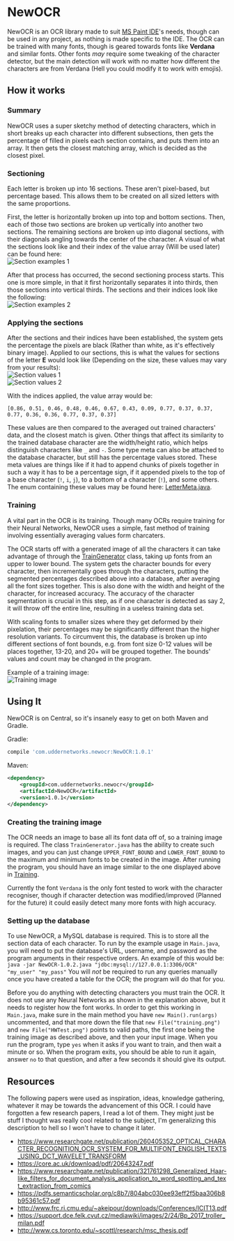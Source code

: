 # NewOCR
NewOCR is an OCR library made to suit [MS Paint IDE](https://github.com/RubbaBoy/MSPaintIDE)'s needs, though can be used in any project, as nothing is made specific to the IDE. The OCR can be trained with many fonts, though is geared towards fonts like **Verdana** and similar fonts. Other fonts _may_ require some tweaking of the character detector, but the main detection will work with no matter how different the characters are from Verdana (Hell you could modify it to work with emojis).

## How it works
### Summary
NewOCR uses a super sketchy method of detecting characters, which in short breaks up each character into different subsections, then gets the percentage of filled in pixels each section contains, and puts them into an array. It then gets the closest matching array, which is decided as the closest pixel.

### Sectioning
Each letter is broken up into 16 sections. These aren't pixel-based, but percentage based. This allows them to be created on all sized letters with the same proportions.

First, the letter is horizontally broken up into top and bottom sections. Then, each of those two sections are broken up vertically into another two sections. The remaining sections are broken up into diagonal sections, with their diagonals angling towards the center of the character. A visual of what the sections look like and their index of the value array (Will be used later) can be found here:  
![Section examples 1](/images/E1.png)

After that process has occurred, the second sectioning process starts. This one is more simple, in that it first horizontally separates it into thirds, then those sections into vertical thirds. The sections and their indices look like the following:  
![Section examples 2](/images/E2.png)

### Applying the sections

After the sections and their indices have been established, the system gets the percentage the pixels are black (Rather than white, as it's effectively binary image). Applied to our sections, this is what the values for sections of the letter **E** would look like (Depending on the size, these values may vary from your results):  
![Section values 1](/images/Eval1.png)  
![Section values 2](/images/Eval2.png)

With the indices applied, the value array would be:
```
[0.86, 0.51, 0.46, 0.48, 0.46, 0.67, 0.43, 0.09, 0.77, 0.37, 0.37, 0.77, 0.36, 0.36, 0.77, 0.37, 0.37]
```

These values are then compared to the averaged out trained characters' data, and the closest match is given. Other things that affect its similarity to the trained database character are the width/height ratio, which helps distinguish characters like `_` and `-`. Some type meta can also be attached to the database character, but still has the percentage values stored. These meta values are things like if it had to append chunks of pixels together in such a way it has to be a percentage sign, if it appended pixels to the top of a base character (`!`, `i`, `j`), to a bottom of a character (`!`), and some others. The enum containing these values may be found here: [LetterMeta.java](/src/main/java/com/uddernetworks/newocr/LetterMeta.java).

### Training
A vital part in the OCR is its training. Though many OCRs require training for their Neural Networks, NewOCR uses a simple, fast method of training involving essentially averaging values form charcaters.

The OCR starts off with a generated image of all the characters it can take advantage of through the [TrainGenerator](/src/main/java/com/uddernetworks/newocr/TrainGenerator.java) class, taking up fonts from an upper to lower bound. The system gets the character bounds for every character, then incrementally goes through the characters, putting the segmented percentages described above into a database, after averaging all the font sizes together. This is also done with the width and height of the character, for increased accuracy. The accuracy of the character segmentation is crucial in this step, as if one character is detected as say 2, it will throw off the entire line, resulting in a useless training data set. 

With scaling fonts to smaller sizes where they get deformed by their pixelation, their percentages may be significantly different than the higher resolution variants. To circumvent this, the database is broken up into different sections of font bounds, e.g. from font size 0-12 values will be places together, 13-20, and 20+ will be grouped together. The bounds' values and count may be changed in the program.

Example of a training image:  
![Training image](/images/training.png)

## Using It
NewOCR is on Central, so it's insanely easy to get on both Maven and Gradle.

Gradle:
```Groovy
compile 'com.uddernetworks.newocr:NewOCR:1.0.1'
```

Maven:
```XML
<dependency>
    <groupId>com.uddernetworks.newocr</groupId>
    <artifactId>NewOCR</artifactId>
    <version>1.0.1</version>
</dependency>
```

### Creating the training image
The OCR needs an image to base all its font data off of, so a training image is required. The class `TrainGenerator.java` has the ability to create such images, and you can just change `UPPER_FONT_BOUND` and `LOWER_FONT_BOUND` to the maximum and minimum fonts to be created in the image. After running the program, you should have an image similar to the one displayed above in [Training](#Training).

Currently the font `Verdana` is the only font tested to work with the character recogniser, though if character detection was modified/improved (Planned for the future) it could easily detect many more fonts with high accuracy.

### Setting up the database
To use NewOCR, a MySQL database is required. This is to store all the section data of each character. To run by the example usage in `Main.java`, you will need to put the database's URL, username, and password as the program arguments in their respective orders. An example of this would be:
```java -jar NewOCR-1.0.2.java "jdbc:mysql://127.0.0.1:3306/OCR" "my_user" "my_pass"```
You will _not_ be required to run any queries manually once you have created a table for the OCR; the program will do that for you.

Before you do anything with detecting characters you must train the OCR. It does not use any Neural Networks as shown in the explanation above, but it needs to register how the font works. In order to get this working in `Main.java`, make sure in the main method you have `new Main().run(args)` uncommented, and that more down the file that `new File("training.png")` and  `new File("HWTest.png")` points to valid paths, the first one being the training image as described above, and then your input image. When you run the program, type `yes` when it asks if you want to train, and then wait a minute or so. When the program exits, you should be able to run it again, answer `no` to that question, and after a few seconds it should give its output.  

## Resources
The following papers were used as inspiration, ideas, knowledge gathering, whatever it may be towards the advancement of this OCR. I could have forgotten a few research papers, I read a lot of them. They might just be stuff I thought was really cool related to the subject, I'm generalizing this description to hell so I won't have to change it later.

- https://www.researchgate.net/publication/260405352_OPTICAL_CHARACTER_RECOGNITION_OCR_SYSTEM_FOR_MULTIFONT_ENGLISH_TEXTS_USING_DCT_WAVELET_TRANSFORM
- https://core.ac.uk/download/pdf/20643247.pdf
- https://www.researchgate.net/publication/321761298_Generalized_Haar-like_filters_for_document_analysis_application_to_word_spotting_and_text_extraction_from_comics
- https://pdfs.semanticscholar.org/c8b7/804abc030ee93eff2f5baa306b8b95361c57.pdf
- http://www.frc.ri.cmu.edu/~akeipour/downloads/Conferences/ICIT13.pdf
- https://support.dce.felk.cvut.cz/mediawiki/images/2/24/Bp_2017_troller_milan.pdf
- http://www.cs.toronto.edu/~scottl/research/msc_thesis.pdf
